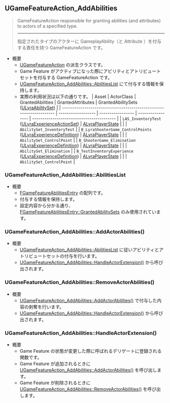 ## UGameFeatureAction_AddAbilities

> GameFeatureAction responsible for granting abilities (and attributes) to actors of a specified type.  
> 
> ----
> 指定されたタイプのアクターに GameplayAbility（と Attribute ）を付与する責任を持つ GameFeatureAction です。	

* 概要
	* [UGameFeatureAction] の派生クラスです。
	* Game Feature がアクティブになった際にアビリティとアトリビュートセットを付与する GameFeatureAction です。
	* [UGameFeatureAction_AddAbilities::AbilitiesList] にて付与する情報を保持します。
	* 実際の利用状況は以下の通りです。
		| Asset                                                               | ActorClass         | GrantedAbilities  | GrantedAttributes | GrantedAbilitySets<br>([ULyraAbilitySet]) |
		| ------------------------------------------------------------------- | ------------------ | ----------------- | ----------------- | ----------------------------------------- |
		| `LAS_InventoryTest`<br>([ULyraExperienceActionSet])                 | [ALyraPlayerState] |                   |                   | `AbilitySet_InventoryTest`                |
		| `B_LyraShooterGame_ControlPoints`<br>([ULyraExperienceDefinition])  | [ALyraPlayerState] |                   |                   | `AbilitySet_ControlPoint`                 |
		| `B_ShooterGame_Elimination`<br>([ULyraExperienceDefinition])        | [ALyraPlayerState] |                   |                   | `AbilitySet_Elimination`                  |
		| `B_TestInventoryExperience`<br>([ULyraExperienceDefinition])        | [ALyraPlayerState] |                   |                   | `AbilitySet_ControlPoint`                 |

### UGameFeatureAction_AddAbilities::AbilitiesList

* 概要
	* [FGameFeatureAbilitiesEntry] の配列です。
	* 付与する情報を保持します。
	* 設定内容から分かる通り、 [FGameFeatureAbilitiesEntry::GrantedAbilitySets] のみ使用されています。

### UGameFeatureAction_AddAbilities::AddActorAbilities()

* 概要
	* [UGameFeatureAction_AddAbilities::AbilitiesList] に従いアビリティとアトリビュートセットの付与を行います。
	* [UGameFeatureAction_AddAbilities::HandleActorExtension()] から呼び出されます。

### UGameFeatureAction_AddAbilities::RemoveActorAbilities()

* 概要
	* [UGameFeatureAction_AddAbilities::AddActorAbilities()] で付与した内容の剥奪を行います。
	* [UGameFeatureAction_AddAbilities::HandleActorExtension()] から呼び出されます。


### UGameFeatureAction_AddAbilities::HandleActorExtension()

* 概要
	* Game Feature の状態が変更した際に呼ばれるデリゲートに登録される関数です。
	* Game Feature が追加されるときに [UGameFeatureAction_AddAbilities::AddActorAbilities()] を呼び出します。
	* Game Feature が削除されるときに [UGameFeatureAction_AddAbilities::RemoveActorAbilities()] を呼び出します。



<!--- ページ内のリンク --->

<!--- 自前の画像へのリンク --->

<!--- generated --->
[UGameFeatureAction_AddAbilities::AbilitiesList]: #ugamefeatureactionaddabilitiesabilitieslist
[UGameFeatureAction_AddAbilities::AddActorAbilities()]: #ugamefeatureactionaddabilitiesaddactorabilities
[UGameFeatureAction_AddAbilities::RemoveActorAbilities()]: #ugamefeatureactionaddabilitiesremoveactorabilities
[UGameFeatureAction_AddAbilities::HandleActorExtension()]: #ugamefeatureactionaddabilitieshandleactorextension
[ULyraExperienceActionSet]: ../../Lyra/Experience/ULyraExperienceActionSet.md#ulyraexperienceactionset
[ULyraExperienceDefinition]: ../../Lyra/Experience/ULyraExperienceDefinition.md#ulyraexperiencedefinition
[FGameFeatureAbilitiesEntry]: ../../Lyra/GameFeature/FGameFeatureAbilitiesEntry.md#fgamefeatureabilitiesentry
[FGameFeatureAbilitiesEntry::GrantedAbilitySets]: ../../Lyra/GameFeature/FGameFeatureAbilitiesEntry.md#fgamefeatureabilitiesentrygrantedabilitysets
[ULyraAbilitySet]: ../../Lyra/GameplayAbility/ULyraAbilitySet.md#ulyraabilityset
[ALyraPlayerState]: ../../Lyra/GameplayFramework/ALyraPlayerState.md#alyraplayerstate
[UGameFeatureAction]: ../../UE/GameFeature/UGameFeatureAction.md#ugamefeatureaction
